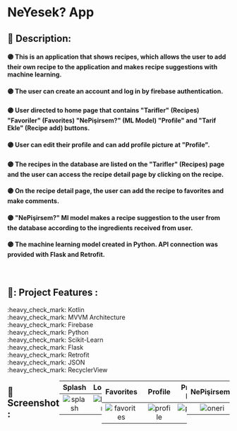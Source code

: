 # NeYesek? App

## 📑 Description:

#### 🟣 This is an application that shows recipes, which allows the user to add their own recipe to the application and makes recipe suggestions with machine learning.
#### 🟣 The user can create an account and log in by firebase authentication.
#### 🟣 User directed to home page that contains "Tarifler" (Recipes) "Favoriler" (Favorites) "NePişirsem?" (ML Model) "Profile" and "Tarif Ekle" (Recipe add) buttons.
#### 🟣 User can edit their profile and can add profile picture at "Profile".
#### 🟣 The recipes in the database are listed on the "Tarifler" (Recipes) page and the user can access the recipe detail page by clicking on the recipe.
#### 🟣 On the recipe detail page, the user can add the recipe to favorites and make comments.
#### 🟣 "NePişirsem?" Ml model makes a recipe suggestion to the user from the database according to the ingredients received from user.
#### 🟣 The machine learning model created in Python. API connection was provided with Flask and Retrofit.

</br>

## 📌: Project Features :
<div>:heavy_check_mark: Kotlin</div>
<div>:heavy_check_mark: MVVM Architecture</div>
<div>:heavy_check_mark: Firebase</div>
<div>:heavy_check_mark: Python</div>
<div>:heavy_check_mark: Scikit-Learn</div>
<div>:heavy_check_mark: Flask </div>
<div>:heavy_check_mark: Retrofit</div>
<div>:heavy_check_mark: JSON</div>
<div>:heavy_check_mark: RecyclerView</div>
<div style="display: flex;">
  
</br>

## :camera_flash: Screenshot :

| Splash | Login | SignUp | Home | 
|:-:|:-:|:-:|:-:|
| ![splash](https://github.com/Omerpyigit/NeYesek-/assets/114990181/f2a28344-7dcc-4426-95d7-20b69d9feded) | ![login](https://github.com/Omerpyigit/NeYesek-/assets/114990181/f68aaf8f-2127-4dd9-bab7-6fbbebbff744) | ![signup](https://github.com/Omerpyigit/NeYesek-/assets/114990181/14658fcc-5e35-4369-93e5-d488a073fad9) | ![main1](https://github.com/Omerpyigit/NeYesek-/assets/114990181/e98981d7-5a75-4a78-8037-57e6c8d349e9) | 


| Favorites | Recipes | Recipe Detail | Recipe Add | 
|:-:|:-:|:-:|:-:|
| ![favorites](https://github.com/Omerpyigit/NeYesek-/assets/114990181/88de2414-edec-46cc-bb92-5f8e1d53c227) | ![tarifler](https://github.com/Omerpyigit/NeYesek-/assets/114990181/50576044-b686-4d4f-a64d-74c02ad06ada) | ![tarifdetail](https://github.com/Omerpyigit/NeYesek-/assets/114990181/c6e13e1e-201e-4b83-86c3-ac428d98094d) | ![tarifadd](https://github.com/Omerpyigit/NeYesek-/assets/114990181/30c8980a-da05-46f5-8bac-b5961d385fea) |

| Profile | Profile Edit |
|:-:|:-:|
| ![profile](https://github.com/Omerpyigit/NeYesek-/assets/114990181/baae8f7f-f1ca-4144-bad9-c8ce4e5c009e) | ![profiledit](https://github.com/Omerpyigit/NeYesek-/assets/114990181/b5adc1fd-5512-4558-9eeb-96b61f82c5c7) |

| NePişirsem? | Ingredients selection | Recipe suggestion |
|:-:|:-:|:-:|
| ![oneri](https://github.com/Omerpyigit/NeYesek-/assets/114990181/b4ba2708-a1be-4173-85f6-f825e74daa09) | ![oneri2](https://github.com/Omerpyigit/NeYesek-/assets/114990181/3ba7b993-a039-498f-88ed-7ee045ae24ac) | ![oneri3](https://github.com/Omerpyigit/NeYesek-/assets/114990181/4e249c96-e911-4c6e-9d60-d72f6b117968) |

